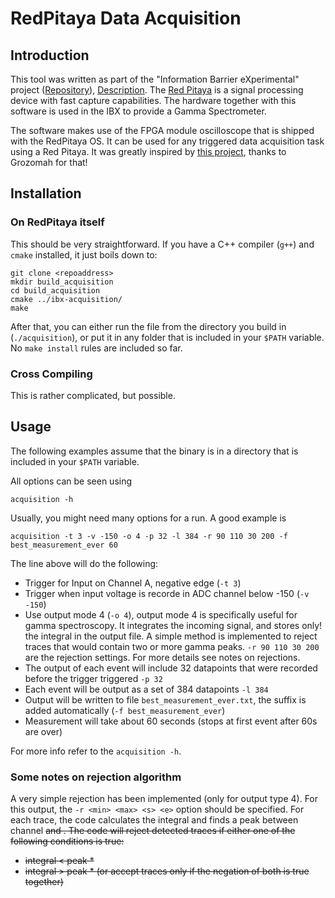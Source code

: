 # RedPitaya Data Acquisition

## Introduction

This tool was written as part of the "Information Barrier eXperimental" project ([Repository](https://github.com/nuclearfutureslab/ibx)), [Description](https://nuclearfutures.princeton.edu/projects/ibx/). The [Red Pitaya](https://redpitaya.com/) is a signal processing device with fast capture capabilities. The hardware together with this software is used in the IBX to provide a Gamma Spectrometer.

The software makes use of the FPGA module oscilloscope that is shipped with the RedPitaya OS. It can be used for any triggered data acquisition task using a Red Pitaya. It was greatly inspired by [this project](https://github.com/Grozomah/trigger), thanks to Grozomah for that!

## Installation

### On RedPitaya itself

This should be very straightforward. If you have a C++ compiler (`g++`) and `cmake` installed, it just boils down to:
```
git clone <repoaddress>
mkdir build_acquisition
cd build_acquisition
cmake ../ibx-acquisition/
make
```

After that, you can either run the file from the directory you build in (`./acquisition`), or put it in any folder that is included in your `$PATH` variable. No `make install` rules are included so far.

### Cross Compiling

This is rather complicated, but possible.

## Usage

The following examples assume that the binary is in a directory that is included in your `$PATH` variable. 

All options can be seen using

```
acquisition -h
```

Usually, you might need many options for a run. A good example is
```
acquisition -t 3 -v -150 -o 4 -p 32 -l 384 -r 90 110 30 200 -f best_measurement_ever 60
```

The line above will do the following:
- Trigger for Input on Channel A, negative edge (`-t 3`)
- Trigger when input voltage is recorde in ADC channel below -150 (`-v -150`)
- Use output mode 4 (`-o 4`), output mode 4 is specifically useful for gamma spectroscopy. It integrates the incoming signal, and stores only! the integral in the output file. A simple method is implemented to reject traces that would contain two or more gamma peaks. `-r 90 110 30 200` are the rejection settings. For more details see notes on rejections.
- The output of each event will include 32 datapoints that were recorded before the trigger triggered `-p 32`
- Each event will be output as a set of 384 datapoints `-l 384`
- Output will be written to file `best_measurement_ever.txt`, the suffix is added automatically (`-f best_measurement_ever`)
- Measurement will take about 60 seconds (stops at first event after 60s are over)



For more info refer to the `acquisition -h`.

### Some notes on rejection algorithm

A very simple rejection has been implemented (only for output type 4). For this output, the `-r <min> <max> <s> <e>` option should be specified. For each trace, the code calculates the integral and finds a peak between channel <s> and <e>.
The code will reject detected traces if either one of the following conditions is true:
- integral < peak * <min>
- integral > peak * <max>
(or accept traces only if the negation of both is true together)
